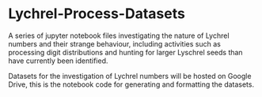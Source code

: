 # Lychrel-Process-Datasets
A series of jupyter notebook files investigating the nature of Lychrel numbers and their strange behaviour, including activities such as processing digit distributions and hunting for larger Lyschrel seeds than have currently been identified.  
  
Datasets for the investigation of Lychrel numbers will be hosted on Google Drive, this is the notebook code for generating and formatting the datasets.
